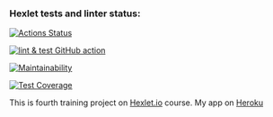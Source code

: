 ### Hexlet tests and linter status:
[![Actions Status](https://github.com/Serggi0/python-project-lvl4/workflows/hexlet-check/badge.svg)](https://github.com/Serggi0/python-project-lvl4/actions)

[![lint & test GitHub action](https://github.com/Serggi0/python-project-lvl4/actions/workflows/github_action.yaml/badge.svg)](https://github.com/Serggi0/python-project-lvl4/actions/workflows/github_action.yaml)

[![Maintainability](https://api.codeclimate.com/v1/badges/eb529335a9420b998d5a/maintainability)](https://codeclimate.com/github/Serggi0/python-project-lvl4/maintainability)

[![Test Coverage](https://api.codeclimate.com/v1/badges/eb529335a9420b998d5a/test_coverage)](https://codeclimate.com/github/Serggi0/python-project-lvl4/test_coverage)

This is fourth training project on [Hexlet.io](https://ru.hexlet.io) course.
My app on [Heroku](https://todo-shka.herokuapp.com/)
